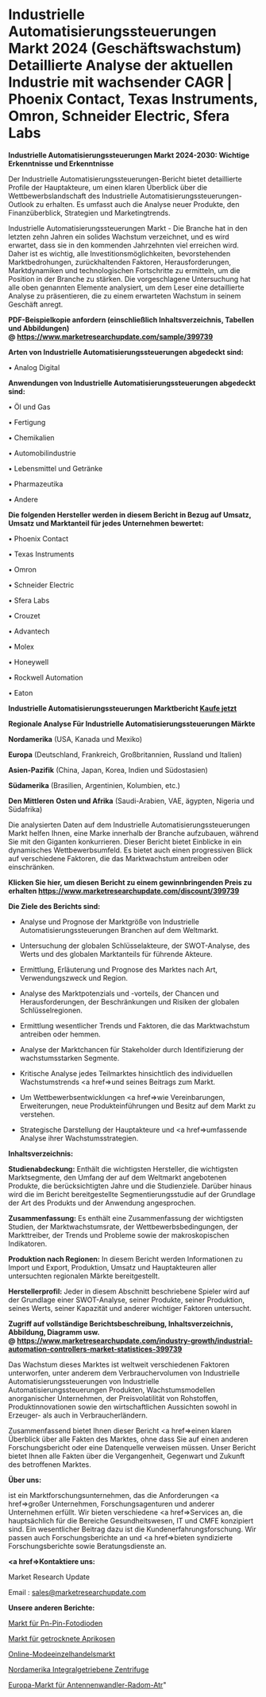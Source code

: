 # Industrielle Automatisierungssteuerungen Markt 2024 (Geschäftswachstum) Detaillierte Analyse der aktuellen Industrie mit wachsender CAGR | Phoenix Contact, Texas Instruments, Omron, Schneider Electric, Sfera Labs

<strong>Industrielle Automatisierungssteuerungen Markt 2024-2030: Wichtige Erkenntnisse und Erkenntnisse</strong>

Der Industrielle Automatisierungssteuerungen-Bericht bietet detaillierte Profile der Hauptakteure, um einen klaren Überblick über die Wettbewerbslandschaft des Industrielle Automatisierungssteuerungen-Outlook zu erhalten. Es umfasst auch die Analyse neuer Produkte, den Finanzüberblick, Strategien und Marketingtrends.

Industrielle Automatisierungssteuerungen Markt - Die Branche hat in den letzten zehn Jahren ein solides Wachstum verzeichnet, und es wird erwartet, dass sie in den kommenden Jahrzehnten viel erreichen wird. Daher ist es wichtig, alle Investitionsmöglichkeiten, bevorstehenden Marktbedrohungen, zurückhaltenden Faktoren, Herausforderungen, Marktdynamiken und technologischen Fortschritte zu ermitteln, um die Position in der Branche zu stärken. Die vorgeschlagene Untersuchung hat alle oben genannten Elemente analysiert, um dem Leser eine detaillierte Analyse zu präsentieren, die zu einem erwarteten Wachstum in seinem Geschäft anregt.

<strong><b>PDF-Beispielkopie anfordern (einschließlich Inhaltsverzeichnis, Tabellen und Abbildungen) @ </b></strong><strong><a href=https://www.marketresearchupdate.com/sample/399739><strong>https://www.marketresearchupdate.com/sample/399739</u></a></strong></strong>

<strong>Arten von Industrielle Automatisierungssteuerungen abgedeckt sind:</strong>

• Analog Digital

<strong>Anwendungen von Industrielle Automatisierungssteuerungen abgedeckt sind:</strong>

• Öl und Gas

• Fertigung

• Chemikalien

• Automobilindustrie

• Lebensmittel und Getränke

• Pharmazeutika

• Andere

<strong>Die folgenden Hersteller werden in diesem Bericht in Bezug auf Umsatz, Umsatz und Marktanteil für jedes Unternehmen bewertet:</strong>

• Phoenix Contact

• Texas Instruments

• Omron

• Schneider Electric

• Sfera Labs

• Crouzet

• Advantech

• Molex

• Honeywell

• Rockwell Automation

• Eaton

<strong>Industrielle Automatisierungssteuerungen Marktbericht <a href=https://www.marketresearchupdate.com/buynow/399739>Kaufe jetzt</a></strong>

<strong>Regionale Analyse Für Industrielle Automatisierungssteuerungen Märkte</strong>

<strong>Nordamerika</strong> (USA, Kanada und Mexiko)

<strong>Europa</strong> (Deutschland, Frankreich, Großbritannien, Russland und Italien)

<strong>Asien-Pazifik</strong> (China, Japan, Korea, Indien und Südostasien)

<strong>Südamerika</strong> (Brasilien, Argentinien, Kolumbien, etc.)

<strong>Den Mittleren</strong> <strong>Osten und Afrika</strong> (Saudi-Arabien, VAE, ägypten, Nigeria und Südafrika)

Die analysierten Daten auf dem Industrielle Automatisierungssteuerungen Markt helfen Ihnen, eine Marke innerhalb der Branche aufzubauen, während Sie mit den Giganten konkurrieren. Dieser Bericht bietet Einblicke in ein dynamisches Wettbewerbsumfeld. Es bietet auch einen progressiven Blick auf verschiedene Faktoren, die das Marktwachstum antreiben oder einschränken.

<strong>Klicken Sie hier, um diesen Bericht zu einem gewinnbringenden Preis zu erhalten
</strong><strong><a href=https://www.marketresearchupdate.com/discount/399739>https://www.marketresearchupdate.com/discount/399739</b></u></strong></a>

<strong>Die Ziele des Berichts sind:</strong>

- Analyse und Prognose der Marktgröße von Industrielle Automatisierungssteuerungen Branchen auf dem Weltmarkt.

- Untersuchung der globalen Schlüsselakteure, der SWOT-Analyse, des Werts und des globalen Marktanteils für führende Akteure.

- Ermittlung, Erläuterung und Prognose des Marktes nach Art, Verwendungszweck und Region.

- Analyse des Marktpotenzials und -vorteils, der Chancen und Herausforderungen, der Beschränkungen und Risiken der globalen Schlüsselregionen.

- Ermittlung wesentlicher Trends und Faktoren, die das Marktwachstum antreiben oder hemmen.

- Analyse der Marktchancen für Stakeholder durch Identifizierung der wachstumsstarken Segmente.

- Kritische Analyse jedes Teilmarktes hinsichtlich des individuellen Wachstumstrends <a href=>und</a> seines Beitrags zum Markt.

- Um Wettbewerbsentwicklungen <a href=>wie</a> Vereinbarungen, Erweiterungen, neue Produkteinführungen und Besitz auf dem Markt zu verstehen.

- Strategische Darstellung der Hauptakteure und <a href=>umfas</a>sende Analyse ihrer Wachstumsstrategien.

<strong>Inhaltsverzeichnis:</strong>

<strong>Studienabdeckung:</strong> Enthält die wichtigsten Hersteller, die wichtigsten Marktsegmente, den Umfang der auf dem Weltmarkt angebotenen Produkte, die berücksichtigten Jahre und die Studienziele. Darüber hinaus wird die im Bericht bereitgestellte Segmentierungsstudie auf der Grundlage der Art des Produkts und der Anwendung angesprochen.

<strong>Zusammenfassung:</strong> Es enthält eine Zusammenfassung der wichtigsten Studien, der Marktwachstumsrate, der Wettbewerbsbedingungen, der Markttreiber, der Trends und Probleme sowie der makroskopischen Indikatoren.

<strong>Produktion nach Regionen:</strong> In diesem Bericht werden Informationen zu Import und Export, Produktion, Umsatz und Hauptakteuren aller untersuchten regionalen Märkte bereitgestellt.

<strong>Herstellerprofil:</strong> Jeder in diesem Abschnitt beschriebene Spieler wird auf der Grundlage einer SWOT-Analyse, seiner Produkte, seiner Produktion, seines Werts, seiner Kapazität und anderer wichtiger Faktoren untersucht.

<strong><b>Zugriff auf vollständige Berichtsbeschreibung, Inhaltsverzeichnis, Abbildung, Diagramm usw. @ </b></strong><strong><a href=https://www.marketresearchupdate.com/industry-growth/industrial-automation-controllers-market-statistices-399739>https://www.marketresearchupdate.com/industry-growth/industrial-automation-controllers-market-statistices-399739</a></strong>

Das Wachstum dieses Marktes ist weltweit verschiedenen Faktoren unterworfen, unter anderem dem Verbrauchervolumen von Industrielle Automatisierungssteuerungen von Industrielle Automatisierungssteuerungen Produkten, Wachstumsmodellen anorganischer Unternehmen, der Preisvolatilität von Rohstoffen, Produktinnovationen sowie den wirtschaftlichen Aussichten sowohl in Erzeuger- als auch in Verbraucherländern.

Zusammenfassend bietet Ihnen dieser Bericht <a href=>einen</a> klaren Überblick über alle Fakten des Marktes, ohne dass Sie auf einen anderen Forschungsbericht oder eine Datenquelle verweisen müssen. Unser Bericht bietet Ihnen alle Fakten über die Vergangenheit, Gegenwart und Zukunft des betroffenen Marktes.

<strong>Über uns:</strong>

 ist ein Marktforschungsunternehmen, das die Anforderungen <a href=>großer</a> Unternehmen, Forschungsagenturen und anderer Unternehmen erfüllt. Wir bieten verschiedene <a href=>Services</a> an, die hauptsächlich für die Bereiche Gesundheitswesen, IT und CMFE konzipiert sind. Ein wesentlicher Beitrag dazu ist die Kundenerfahrungsforschung. Wir passen auch Forschungsberichte an und <a href=>bieten</a> syndizierte Forschungsberichte sowie Beratungsdienste an.

<strong><a href=>Kontaktiere uns:</a></strong>

Market Research Update

Email : sales@marketresearchupdate.com

<strong>Unsere anderen Berichte:</strong>

<a href=https://www.linkedin.com/pulse/pn-pin-photodiode-market-has-huge-demand-worldwide>Markt für Pn-Pin-Fotodioden</a>

<a href=https://www.linkedin.com/pulse/dried-apricots-market-witness-huge-growth-2027-size-trends>Markt für getrocknete Aprikosen</a>

<a href=https://www.linkedin.com/pulse/online-fashion-retailing-market-size-share-outlook-growth>Online-Modeeinzelhandelsmarkt</a>

<a href=https://www.linkedin.com/pulse/north-america-integrally-geared-centrifugal>Nordamerika Integralgetriebene Zentrifuge</a>

<a href=https://www.linkedin.com/pulse/europe-antenna-transducer-radome-atr-market-2023-latest>Europa-Markt für Antennenwandler-Radom-Atr</a>"
